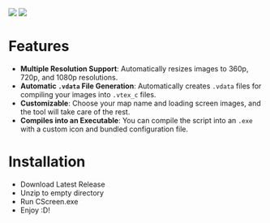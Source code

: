 ![](https://i.imgur.com/WkRCgPu.png)
![](https://i.imgur.com/5jhXoCd.png)
# Features

- **Multiple Resolution Support**: Automatically resizes images to 360p, 720p, and 1080p resolutions.
- **Automatic `.vdata` File Generation**: Automatically creates `.vdata` files for compiling your images into `.vtex_c` files.
- **Customizable**: Choose your map name and loading screen images, and the tool will take care of the rest.
- **Compiles into an Executable**: You can compile the script into an `.exe` with a custom icon and bundled configuration file.

# Installation

- Download Latest Release
- Unzip to empty directory
- Run CScreen.exe
- Enjoy :D!

